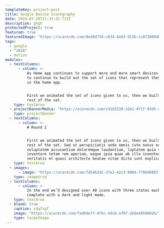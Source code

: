 ```yaml
---
templateKey: project-post
title: Google Device Iconography
date: 2019-07-26T21:33:22.713Z
description: ghgh
protectedProject: true
featured: true
featuredImage: "https://ucarecdn.com/8ed8d734-c834-4a92-913b-cc8720084bee/"
tags:
  - google
  - "2018"
  - motion
modules:
  - textColumns:
      - column: >-
          As Home app continues to support more and more smart devices, we need
          to continue to build out the set of icons that represent these devices
          in the home app. 


          First we animated the set of icons given to us, then we built out the
          rest of the set.
    type: textArea
  - projectBannerMedia: "https://ucarecdn.com/cd1d2539-32b1-4f1f-93d5-a87053e181bb/"
    type: projectBanner
  - textColumns:
      - column: >-
          # Round 2


          First we animated the set of icons given to us, then we built out the
          rest of the set. Sed ut perspiciatis unde omnis iste natus error sit
          voluptatem accusantium doloremque laudantium, luptatem quia volupt
          inventore totam rem aperiam, eaque ipsa quae ab illo inventore
          veritatis et quasi architecto beatae vitae dicta sunt explicabo.
    type: textArea
  - images:
      - image: "https://ucarecdn.com/fd5463d2-37e2-42c3-800d-7796d6097164/"
    type: imageGrid
  - textColumns:
      - column: >-
          In the end we’d designed over 40 icons with three states each,
          complete with a dark and light mode.
    type: textArea
  - bleed: true
    caption: sdgfsgf
    image: "https://ucarecdn.com/fad64e77-d7bc-4dc6-a707-2bde48598026/"
    type: largeImage
---
```

